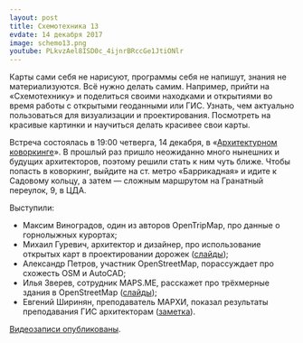 ```yaml
---
layout: post
title: Схемотехника 13
evdate: 14 декабря 2017
image: schemo13.png
youtube: PLkvzAel8ISD0c_4ijnrBRccGe1JtiONlr
---
```

Карты сами себя не нарисуют, программы себя не напишут, знания не материализуются. Всё нужно делать
самим. Например, прийти на «Схемотехнику» и поделиться своими находками и открытиями во время
работы с открытыми геоданными или ГИС. Узнать, чем актуально пользоваться для визуализации
и проектирования. Посмотреть на красивые картинки и научиться делать красивее свои карты.

Встреча состоялась в 19:00 четверга, 14 декабря, в «[Архитектурном коворкинге](https://www.archcoworking.com/)».
В прошлый раз
пришло неожиданно много нынешних и будущих архитекторов, поэтому решили стать к ним чуть ближе.
Чтобы попасть в коворкинг, выйдите на ст. метро «Баррикадная» и идите к Садовому кольцу, а затем
— сложным маршрутом на Гранатный переулок, 9, в ЦДА.

Выступили:

* Максим Виноградов, один из авторов OpenTripMap, про данные о горнолыжных курортах;
* Михаил Гуревич, архитектор и дизайнер, про использование открытых карт в проектировании дорожек ([слайды](slides/schemo13-antroadplanner.pdf));
* Александр Петров, участник OpenStreetMap, порассуждает про схожесть OSM и AutoCAD;
* Илья Зверев, сотрудник MAPS.ME, расскажет про трёхмерные здания в OpenStreetMap ([слайды](https://www.slideshare.net/iljazverev/13-3d-osm));
* Евгений Ширинян, преподаватель МАРХИ, показал результаты преподавания ГИС архитекторам ([заметка](http://prosapr.blogspot.ru/2016/12/blog-post.html)).

[Видеозаписи опубликованы](https://www.youtube.com/playlist?list=PLkvzAel8ISD0c_4ijnrBRccGe1JtiONlr).
